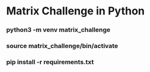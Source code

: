 # Matrix Challenge in Python

### python3 -m venv matrix_challenge
### source matrix_challenge/bin/activate
### pip install -r requirements.txt